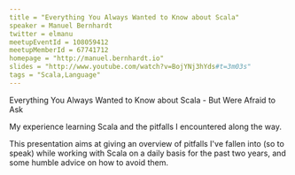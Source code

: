 ```yaml
---
title = "Everything You Always Wanted to Know about Scala"
speaker = Manuel Bernhardt
twitter = elmanu
meetupEventId = 108059412
meetupMemberId = 67741712
homepage = "http://manuel.bernhardt.io"
slides = "http://www.youtube.com/watch?v=BojYNj3hYds#t=3m03s"
tags = "Scala,Language"
---
```

Everything You Always Wanted to Know about Scala - But Were Afraid to Ask

My experience learning Scala and the pitfalls I encountered along the way. 

This presentation aims at giving an overview of pitfalls I've fallen into (so to speak) while working with Scala on a daily basis for the past two years, and some humble advice on how to avoid them.